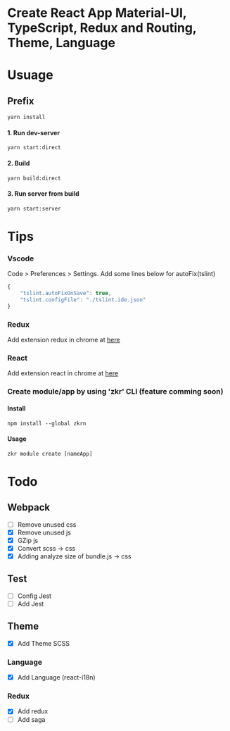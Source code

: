 # Create React App Material-UI, TypeScript, Redux and Routing, Theme, Language

# Usuage

## Prefix
```
yarn install
```

#### 1. Run dev-server

```
yarn start:direct
```

#### 2. Build

```
yarn build:direct
```

#### 3. Run server from build

```
yarn start:server
```

# Tips

### Vscode
Code > Preferences > Settings.
Add some lines below for autoFix(tslint)
``` js
{
    "tslint.autoFixOnSave": true,
    "tslint.configFile": "./tslint.ide.json"
}
```

### Redux

Add extension redux in chrome at [here](https://chrome.google.com/webstore/detail/redux-devtools/lmhkpmbekcpmknklioeibfkpmmfibljd)

### React

Add extension react in chrome at [here](https://chrome.google.com/webstore/detail/react-developer-tools/fmkadmapgofadopljbjfkapdkoienihi)

### Create module/app by using 'zkr' CLI (feature comming soon)

#### Install

```
npm install --global zkrn
```


#### Usage

```
zkr module create [nameApp]
```


# Todo

## Webpack

+ [ ] Remove unused css
+ [x] Remove unused js
+ [x] GZip js
+ [x] Convert scss -> css
+ [x] Adding analyze size of bundle.js -> css

## Test

+ [ ] Config Jest
+ [ ] Add Jest

## Theme

+ [x] Add Theme SCSS

### Language

+ [x] Add Language (react-i18n)

### Redux

+ [x] Add redux
+ [ ] Add saga
